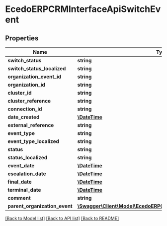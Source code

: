 # EcedoERPCRMInterfaceApiSwitchEvent

## Properties
Name | Type | Description | Notes
------------ | ------------- | ------------- | -------------
**switch_status** | **string** |  | [optional] 
**switch_status_localized** | **string** |  | [optional] 
**organization_event_id** | **string** |  | [optional] 
**organization_id** | **string** |  | [optional] 
**cluster_id** | **string** |  | [optional] 
**cluster_reference** | **string** |  | [optional] 
**connection_id** | **string** |  | [optional] 
**date_created** | [**\DateTime**](\DateTime.md) |  | [optional] 
**external_reference** | **string** |  | [optional] 
**event_type** | **string** |  | [optional] 
**event_type_localized** | **string** |  | [optional] 
**status** | **string** |  | [optional] 
**status_localized** | **string** |  | [optional] 
**event_date** | [**\DateTime**](\DateTime.md) |  | [optional] 
**escalation_date** | [**\DateTime**](\DateTime.md) |  | [optional] 
**final_date** | [**\DateTime**](\DateTime.md) |  | [optional] 
**terminal_date** | [**\DateTime**](\DateTime.md) |  | [optional] 
**comment** | **string** |  | [optional] 
**parent_organization_event** | [**\Swagger\Client\Model\EcedoERPCRMInterfaceApiOrganizationEvent**](EcedoERPCRMInterfaceApiOrganizationEvent.md) |  | [optional] 

[[Back to Model list]](../README.md#documentation-for-models) [[Back to API list]](../README.md#documentation-for-api-endpoints) [[Back to README]](../README.md)


